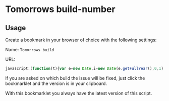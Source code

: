 # Tomorrows build-number

## Usage

Create a bookmark in your browser of choice with the following settings:

Name: `Tomorrows build`

URL:

```javascript
javascript:(function(t){var e=new Date,i=new Date(e.getFullYear(),0,1),r=e.getTime()-i.getTime(),n=Math.ceil(r/864e5)+1,o="2.2."+e.getFullYear().toString().substring(2)+n;navigator.clipboard.writeText(o.toString()).then(void 0,function(){alert("Unable to write to 📋. :-( Tomorrows build-number is: "+o)})})();
```

If you are asked on which build the issue will be fixed, just click the bookmarklet and the version is in your clipboard.

With this bookmarklet you always have the latest version of this script.

